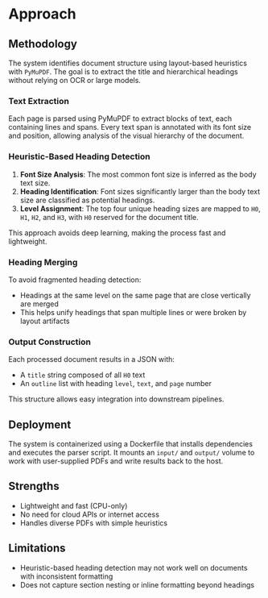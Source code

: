 # Approach

## Methodology

The system identifies document structure using layout-based heuristics with `PyMuPDF`. The goal is to extract the title and hierarchical headings without relying on OCR or large models.

### Text Extraction

Each page is parsed using PyMuPDF to extract blocks of text, each containing lines and spans. Every text span is annotated with its font size and position, allowing analysis of the visual hierarchy of the document.

### Heuristic-Based Heading Detection

1. **Font Size Analysis**: The most common font size is inferred as the body text size.
2. **Heading Identification**: Font sizes significantly larger than the body text size are classified as potential headings.
3. **Level Assignment**: The top four unique heading sizes are mapped to `H0`, `H1`, `H2`, and `H3`, with `H0` reserved for the document title.

This approach avoids deep learning, making the process fast and lightweight.

### Heading Merging

To avoid fragmented heading detection:
- Headings at the same level on the same page that are close vertically are merged
- This helps unify headings that span multiple lines or were broken by layout artifacts

### Output Construction

Each processed document results in a JSON with:
- A `title` string composed of all `H0` text
- An `outline` list with heading `level`, `text`, and `page` number

This structure allows easy integration into downstream pipelines.

## Deployment

The system is containerized using a Dockerfile that installs dependencies and executes the parser script. It mounts an `input/` and `output/` volume to work with user-supplied PDFs and write results back to the host.

## Strengths

- Lightweight and fast (CPU-only)
- No need for cloud APIs or internet access
- Handles diverse PDFs with simple heuristics

## Limitations

- Heuristic-based heading detection may not work well on documents with inconsistent formatting
- Does not capture section nesting or inline formatting beyond headings
```

